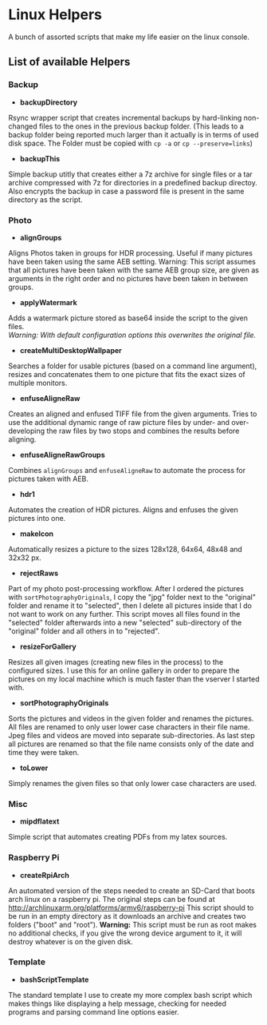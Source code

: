 # Linux Helpers

A bunch of assorted scripts that make my life easier on the linux console.

## List of available Helpers

### Backup

 * **backupDirectory**

 Rsync wrapper script that creates incremental backups by hard-linking non-changed files to the ones in the previous backup folder.
 (This leads to a backup folder being reported much larger than it actually is in terms of used disk space. The Folder must be copied with `cp -a` or `cp --preserve=links`)

 * **backupThis**

 Simple backup utitly that creates either a 7z archive for single files or a tar archive compressed with 7z for directories in a predefined backup directoy. Also encrypts the backup in case a password file is present in the same directory as the script.

### Photo

 * **alignGroups**

 Aligns Photos taken in groups for HDR processing. Useful if many pictures have been taken using the same AEB setting. Warning: This script assumes that all pictures have been taken with the same AEB group size, are given as arguments in the right order and no pictures have been taken in between groups.

 * **applyWatermark**

 Adds a watermark picture stored as base64 inside the script to the given files.  
 *Warning: With default configuration options this overwrites the original file.*

 * **createMultiDesktopWallpaper**

 Searches a folder for usable pictures (based on a command line argument), resizes and concatenates them to one picture that fits the exact sizes of multiple monitors.

 * **enfuseAligneRaw**

 Creates an aligned and enfused TIFF file from the given arguments.
 Tries to use the additional dynamic range of raw picture files by under- and over-developing the raw files by two stops and combines the results before aligning.

 * **enfuseAligneRawGroups**

 Combines `alignGroups` and `enfuseAligneRaw` to automate the process for pictures taken with AEB.

 * **hdr1**

 Automates the creation of HDR pictures. Aligns and enfuses the given pictures into one.

 * **makeIcon**

 Automatically resizes a picture to the sizes 128x128, 64x64, 48x48 and 32x32 px.

 * **rejectRaws**

 Part of my photo post-processing workflow. After I ordered the pictures with `sortPhotographyOriginals`, I copy the "jpg" folder next to the "original" folder and rename it to "selected", then I delete all pictures inside that I do not want to work on any further. This script moves all files found in the "selected" folder afterwards into a new "selected" sub-directory of the "original" folder and all others in to "rejected".

 * **resizeForGallery**

 Resizes all given images (creating new files in the process) to the configured sizes. I use this for an online gallery in order to prepare the pictures on my local machine which is much faster than the vserver I started with.

 * **sortPhotographyOriginals**

 Sorts the pictures and videos in the given folder and renames the pictures. All files are renamed to only user lower case characters in their file name. Jpeg files and videos are moved into separate sub-directories.
 As last step all pictures are renamed so that the file name consists only of the date and time they were taken.

 * **toLower**

 Simply renames the given files so that only lower case characters are used.


### Misc

 * **mipdflatext**

 Simple script that automates creating PDFs from my latex sources.

 ### Raspberry Pi

 * **createRpiArch**

 An automated version of the steps needed to create an SD-Card that boots arch linux on a raspberry pi. The original steps can be found at http://archlinuxarm.org/platforms/armv6/raspberry-pi
 This script should to be run in an empty directory as it downloads an archive and creates two folders ("boot" and "root").
 **Warning:** This script must be run as root makes no additional checks, if you give the wrong device argument to it, it will destroy whatever is on the given disk.

### Template

 * **bashScriptTemplate**

 The standard template I use to create my more complex bash script which makes things like displaying a help message, checking for needed programs and parsing command line options easier.
